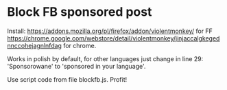 # Block FB sponsored post

Install:
https://addons.mozilla.org/pl/firefox/addon/violentmonkey/ for FF
https://chrome.google.com/webstore/detail/violentmonkey/jinjaccalgkegednnccohejagnlnfdag for chrome.

Works in polish by default, for other languages just change in line 29:
'Sponsorowane' to 'sponsored in your language'.

Use script code from file blockfb.js.
Profit!
